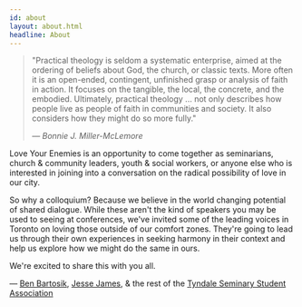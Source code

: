 ```yaml
---
id: about
layout: about.html
headline: About
---
```


> "Practical theology is seldom a systematic enterprise, aimed at the ordering of beliefs about God, the church, or classic texts. More often it is an open-ended, contingent, unfinished grasp or analysis of faith in action. It focuses on the tangible, the local, the concrete, and the embodied. Ultimately, practical theology ... not only describes how people live as people of faith in communities and society. It also considers how they might do so more fully."
>
> <cite>&mdash; Bonnie J. Miller-McLemore</cite>

Love Your Enemies is an opportunity to come together as seminarians, church & community leaders, youth & social workers, or anyone else who is interested in joining into a conversation on the radical possibility of love in our city.

So why a colloquium? Because we believe in the world changing potential of shared dialogue. While these aren't the kind of speakers you may be used to seeing at conferences, we've invited some of the leading voices in Toronto on loving those outside of our comfort zones. They're going to lead us through their own experiences in seeking harmony in their context and help us explore how we might do the same in ours.

We're excited to share this with you all.

&mdash; [Ben Bartosik](http://twitter.com/benbartosik), [Jesse James](https://www.facebook.com/jessedavidjames?fref=ts), & the rest of the [Tyndale Seminary Student Association](http://twitter.com/tssa_toronto) 
